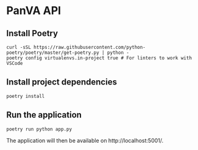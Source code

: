 # PanVA API

## Install Poetry

```
curl -sSL https://raw.githubusercontent.com/python-poetry/poetry/master/get-poetry.py | python -
poetry config virtualenvs.in-project true # For linters to work with VSCode
```

## Install project dependencies

```
poetry install
```

## Run the application

```
poetry run python app.py
```

The application will then be available on http://localhost:5001/.
